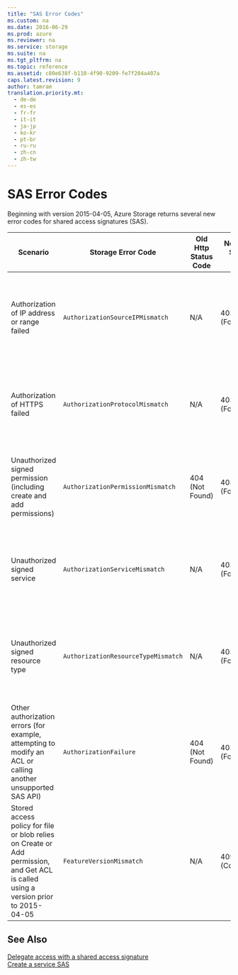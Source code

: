 ```yaml
---
title: "SAS Error Codes"
ms.custom: na
ms.date: 2016-06-29
ms.prod: azure
ms.reviewer: na
ms.service: storage
ms.suite: na
ms.tgt_pltfrm: na
ms.topic: reference
ms.assetid: c80e638f-b110-4f90-9209-fe7f204a407a
caps.latest.revision: 9
author: tamram
translation.priority.mt: 
  - de-de
  - es-es
  - fr-fr
  - it-it
  - ja-jp
  - ko-kr
  - pt-br
  - ru-ru
  - zh-cn
  - zh-tw
---
```

# SAS Error Codes
Beginning with version 2015-04-05, Azure Storage returns several new error codes for  shared access signatures (SAS).  
  
|Scenario|Storage Error Code|Old Http Status Code|New Http Status Code|Error Message|Applies To (SAS Type)|  
|--------------|------------------------|--------------------------|--------------------------|-------------------|-----------------------------|  
|Authorization of IP address or range failed|`AuthorizationSourceIPMismatch`|N/A|403 (Forbidden)|This request is not authorized to perform this operation using this source IP {SourceIP}.|Account SAS<br /><br /> Service SAS|  
|Authorization of HTTPS failed|`AuthorizationProtocolMismatch`|N/A|403 (Forbidden)|This request is not authorized to perform this operation using this protocol.|Account SAS<br /><br /> Service SAS|  
|Unauthorized signed permission (including create and add permissions)|`AuthorizationPermissionMismatch`|404 (Not Found)|403 (Forbidden)|This request is not authorized to perform this operation using this permission.|Account SAS<br /><br /> Service SAS|  
|Unauthorized signed service|`AuthorizationServiceMismatch`|N/A|403 (Forbidden)|This request is not authorized to perform this operation using this service.|Account SAS<br /><br /> Service SAS|  
|Unauthorized signed resource type|`AuthorizationResourceTypeMismatch`|N/A|403 (Forbidden)|This request is not authorized to perform this operation using this resource type.|Account SAS<br /><br /> Service SAS|  
|Other authorization errors (for example, attempting  to modify an ACL or calling another unsupported SAS API)|`AuthorizationFailure`|404 (Not Found)|403 (Forbidden)|This request is not authorized to perform this operation.|Account SAS<br /><br /> Service SAS|  
|Stored access policy for file or blob relies on Create or Add permission, and Get ACL is called using a version prior to 2015-04-05|`FeatureVersionMismatch`|N/A|409 (Conflict)|Stored access policy contains a permission that is not supported by this version.|Service SAS|  
  
## See Also  
 [Delegate access with a shared access signature](delegate-access-with-shared-access-signature.md)   
 [Create a service SAS](create-service-sas.md)
